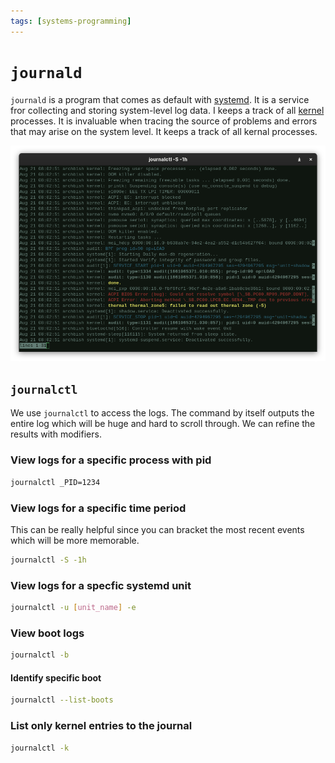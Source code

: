 ```yaml
---
tags: [systems-programming]
---
```


# `journald`

`journald` is a program that comes as default with [systemd](systemd.md).
It is a service fror collecting and storing system-level log data. I keeps a
track of all [kernel](The_Kernel.md) processes. It is
invaluable when tracing the source of problems and errors that may arise on the
system level. It keeps a track of all kernal processes.

![](/img/journald.png)

## `journalctl`

We use `journalctl` to access the logs. The command by itself outputs the entire
log which will be huge and hard to scroll through. We can refine the results
with modifiers.

### View logs for a specific process with pid

```bash
journalctl _PID=1234
```

### View logs for a specific time period

This can be really helpful since you can bracket the most recent events which
will be more memorable.

```bash
journalctl -S -1h
```

### View logs for a specfic systemd unit

```bash
journalctl -u [unit_name] -e
```

### View boot logs

```bash
journalctl -b
```

#### Identify specific boot

```bash
journalctl --list-boots

```

### List only kernel entries to the journal

```bash
journalctl -k

```
